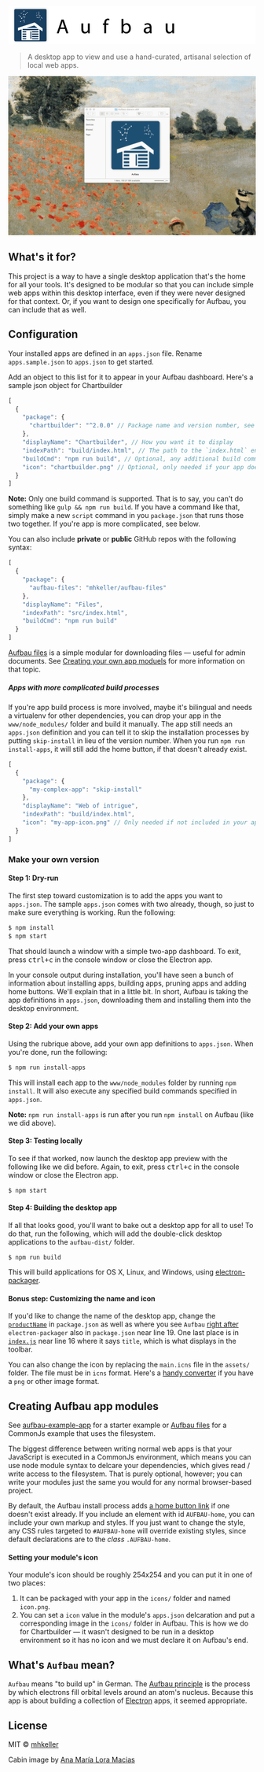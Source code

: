 ![Aufbau](assets/banner.png)

> A desktop app to view and use a hand-curated, artisanal selection of local web apps.

![](assets/aufbau.gif)

## What's it for?

This project is a way to have a single desktop application that's the home for all your tools. It's designed to be modular so that you can include simple web apps within this desktop interface, even if they were never designed for that context. Or, if you want to design one specifically for Aufbau, you can include that as well. 

## Configuration

Your installed apps are defined in an `apps.json` file. Rename `apps.sample.json` to `apps.json` to get started. 

Add an object to this list for it to appear in your Aufbau dashboard. Here's a sample json object for Chartbuilder

````js
[
  {
    "package": {
      "chartbuilder": "^2.0.0" // Package name and version number, see below for projects that aren't on npm
    },
    "displayName": "Chartbuilder", // How you want it to display
    "indexPath": "build/index.html", // The path to the `index.html` entry point for your app
    "buildCmd": "npm run build", // Optional, any additional build command 
    "icon": "chartbuilder.png" // Optional, only needed if your app doesn't have its own icon in `icons/icon.png`. The icon specified here live in the aufbauf `icons/` folder.
  }
]
````

**Note:** Only one build command is supported. That is to say, you can't do something like `gulp && npm run build`. If you have a command like that, simply make a new `script` command in you `package.json` that runs those two together. If you're app is more complicated, see below.

You can also include **private** or **public** GitHub repos with the following syntax:

````js
[
  {
    "package": {
      "aufbau-files": "mhkeller/aufbau-files"
    },
    "displayName": "Files",
    "indexPath": "src/index.html",
    "buildCmd": "npm run build"
  }
]
````

[Aufbau files](https://github.com/mhkeller/aufbau-files) is a simple modular for downloading files — useful for admin documents. See [Creating your own app moduels](https://github.com/mhkeller/aufbau-example-app) for more information on that topic.

##### Apps with more complicated build processes

If you're app build process is more involved, maybe it's bilingual and needs a virtualenv for other dependencies, you can drop your app in the `www/node_modules/` folder and build it manually. The app still needs an `apps.json` definition and you can tell it to skip the installation processes by putting `skip-install` in lieu of the version number. When you run `npm run install-apps`, it will still add the home button, if that doesn't already exist.

````js
[
  {
    "package": {
      "my-complex-app": "skip-install"
    },
    "displayName": "Web of intrigue",
    "indexPath": "build/index.html",
    "icon": "my-app-icon.png" // Only needed if not included in your app.
  }
]
````

### Make your own version

#### Step 1: Dry-run

The first step toward customization is to add the apps you want to `apps.json`. The sample `apps.json` comes with two already, though, so just to make sure everything is working. Run the following:

```bash
$ npm install
$ npm start
```
That should launch a window with a simple two-app dashboard. To exit, press <kbd>ctrl+c</kbd> in the console window or close the Electron app.

In your console output during installation, you'll have seen a bunch of information about installing apps, building apps, pruning apps and adding home buttons. We'll explain that in a little bit. In short, Aufbau is taking the app definitions in `apps.json`, downloading them and installing them into the desktop environment.

#### Step 2: Add your own apps

Using the rubrique above, add your own app definitions to `apps.json`. When you're done, run the following:

````bash
$ npm run install-apps
````

This will install each app to the `www/node_modules` folder by running `npm install`. It will also execute any specified build commands specified in `apps.json`.

**Note:** `npm run install-apps` is run after you run `npm install` on Aufbau (like we did above).

#### Step 3: Testing locally

To see if that worked, now launch the desktop app preview with the following like we did before. Again, to exit, press <kbd>ctrl+c</kbd> in the console window or close the Electron app.

````
$ npm start
````

#### Step 4: Building the desktop app

If all that looks good, you'll want to bake out a desktop app for all to use! To do that, run the following, which will add the double-click desktop applications to the `aufbau-dist/` folder.

```
$ npm run build
```

This will build applications for OS X, Linux, and Windows, using [electron-packager](https://github.com/maxogden/electron-packager). 

#### Bonus step: Customizing the name and icon

If you'd like to change the name of the desktop app, change the [`productName`](/package.json#L3) in `package.json` as well as where you see `Aufbau` [right after](package.json#L19) `electron-packager` also in `package.json` near line 19. One last place is in [`index.js`](index.js#L16) near line 16 where it says `title`, which is what displays in the toolbar.

You can also change the icon by replacing the `main.icns` file in the `assets/` folder. The file must be in `icns` format. Here's a [handy converter](https://iconverticons.com/online/) if you have a `png` or other image format.

## Creating Aufbau app modules

See [aufbau-example-app](https://github.com/mhkeller/aufbau-example-app) for a starter example or [Aufbau files](http://github.com/mhkeller/aufbau-files) for a CommonJs example that uses the filesystem. 

The biggest difference between writing normal web apps is that your JavaScript is executed in a CommonJs environment, which means you can use node module syntax to delcare your dependencies, which gives read / write access to the filesystem. That is purely optional, however; you can write your modules just the same you would for any normal browser-based project.

By default, the Aufbau install process adds [a home button link](/home-button.html) if one doesn't exist already. If you include an element with id `AUFBAU-home`, you can include your own markup and styles. If you just want to change the style, any CSS rules targeted to `#AUFBAU-home` will override existing styles, since default declarations are to the *class* `.AUFBAU-home`.

#### Setting your module's icon

Your module's icon should be roughly 254x254 and you can put it in one of two places:

1. It can be packaged with your app in the `icons/` folder and named `icon.png`.
2. You can set a `icon` value in the module's `apps.json` delcaration and put a corresponding image in the `icons/` folder in Aufbau. This is how we do for Chartbuilder — it wasn't designed to be run in a desktop environment so it has no icon and we must declare it on Aufbau's end.

## What's `Aufbau` mean?

`Aufbau` means "to build up" in German. The [Aufbau principle](https://en.wikipedia.org/wiki/Aufbau_principle) is the process by which electrons fill orbital levels around an atom's nucleus. Because this app is about building a collection of [Electron](http://github.com/atom/electron) apps, it seemed appropriate.

## License

MIT © [mhkeller](http://github.com/mhkeller/aufbau)

Cabin image by [Ana María Lora Macias](https://thenounproject.com/search/?q=log%20cabin&i=13415)

